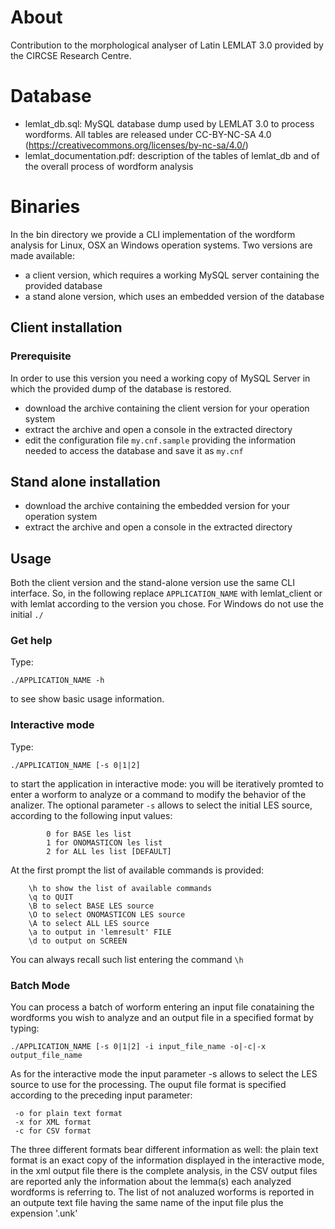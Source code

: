# About

Contribution to the morphological analyser of Latin LEMLAT 3.0 provided by the CIRCSE Research Centre.


# Database

- lemlat_db.sql: MySQL database dump used by LEMLAT 3.0 to process wordforms. All tables are released under CC-BY-NC-SA 4.0 (https://creativecommons.org/licenses/by-nc-sa/4.0/)
- lemlat_documentation.pdf: description of the tables of lemlat_db and of the overall process of wordform analysis


# Binaries

In the bin directory we provide a CLI implementation of the wordform analysis for Linux, OSX an Windows operation systems.
Two versions are made available:
- a client version, which requires a working MySQL server containing the provided database
- a stand alone version, which uses an embedded version of the database

## Client installation

### Prerequisite
In order to use this version you need a working copy of MySQL Server in which the provided dump of the database is restored.
 
- download the archive containing the client version for your operation system
- extract the archive and open a console in the extracted directory
- edit the configuration file `my.cnf.sample` providing the information needed to access the database and save it as `my.cnf`

## Stand alone installation
- download the archive containing the embedded version for your operation system
- extract the archive and open a console in the extracted directory


## Usage
Both the client version and the stand-alone version use the same CLI interface. So, in the following replace `APPLICATION_NAME` with lemlat_client or with lemlat according to the version you chose. For Windows do not use the initial `./`
### Get help
Type:
```
./APPLICATION_NAME -h
```
to see show basic usage information.
### Interactive mode
Type:
```
./APPLICATION_NAME [-s 0|1|2]
```
to start the application in interactive mode: you will be iteratively promted to enter a worform to analyze or a command to modify the behavior of the analizer.
The optional parameter `-s` allows to select the initial LES source, according to the following input values:
```
     	0 for BASE les list
     	1 for ONOMASTICON les list
     	2 for ALL les list [DEFAULT]
```
At the first prompt the list of available commands is provided:
```
	\h to show the list of available commands 
	\q to QUIT 
	\B to select BASE LES source 
	\O to select ONOMASTICON LES source 
	\A to select ALL LES source 
	\a to output in 'lemresult' FILE 
	\d to output on SCREEN 
```
You can always recall such list entering the command `\h`
### Batch Mode
You can process a batch of worform entering an input file conataining the wordforms you wish to analyze and an output file in a specified format by typing:
```
./APPLICATION_NAME [-s 0|1|2] -i input_file_name -o|-c|-x output_file_name 
```
As for the interactive mode the input parameter -s allows to select the LES source to use for the processing.
The ouput file format is specified according to the preceding input parameter:
```
 -o for plain text format
 -x for XML format
 -c for CSV format
``` 
The three different formats bear different information as well: the plain text format is an exact copy of the information displayed in the interactive mode, in the xml output file there is the complete analysis, in the  CSV output files are reported anly the information about the lemma(s) each analyzed wordforms is referring to. 
The list of not analuzed worforms is reported in an outpute text file having the same name of the input file plus the expension '.unk'

